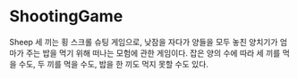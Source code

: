 # ShootingGame

Sheep 세 끼는 횡 스크롤 슈팅 게임으로, 낮잠을 자다가 양들을 모두 놓친 양치기가 엄마가 주는 밥을 먹기 위해 떠나는 모험에 관한 게임이다. 잡은 양의 수에 따라 세 끼를 먹을 수도, 두 끼를 먹을 수도, 밥을 한 끼도 먹지 못할 수도 있다.
